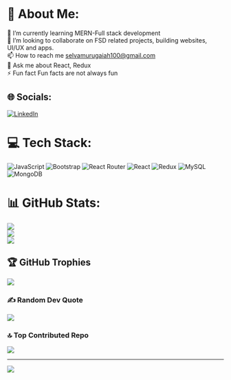 # 💫 About Me:
🔭 I’m currently learning MERN-Full stack development<br>👯 I’m looking to collaborate on FSD related projects, building websites, UI/UX and apps.<br>📫 How to reach me selvamurugaiah100@gmail.com<br>💬 Ask me about React, Redux<br>⚡ Fun fact Fun facts are not always fun


## 🌐 Socials:
[![LinkedIn](https://img.shields.io/badge/LinkedIn-%230077B5.svg?logo=linkedin&logoColor=white)](https://linkedin.com/in/linkedin.com/in/selvam-m-434676258) 

# 💻 Tech Stack:
![JavaScript]([h[ttps://img.shields.io/badge/javascript-%23323330.svg?style=for-the-badge&logo=javascript&logoColor=%23F7DF1E](https://img.shields.io/badge/javascript-%23323330.svg?style=for-the-badge&logo=javascript&logoColor=%23F7DF1E)](https://th.bing.com/th/id/OIP.25vSXGJsvi1u3JIjcfvfNQHaEo?w=260&h=180&c=7&r=0&o=5&dpr=1.3&pid=1.7)) ![Bootstrap](https://img.shields.io/badge/bootstrap-%23563D7C.svg?style=for-the-badge&logo=bootstrap&logoColor=white) ![React Router](https://img.shields.io/badge/React_Router-CA4245?style=for-the-badge&logo=react-router&logoColor=white) ![React](https://img.shields.io/badge/react-%2320232a.svg?style=for-the-badge&logo=react&logoColor=%2361DAFB) ![Redux](https://img.shields.io/badge/redux-%23593d88.svg?style=for-the-badge&logo=redux&logoColor=white) ![MySQL](https://img.shields.io/badge/mysql-%2300f.svg?style=for-the-badge&logo=mysql&logoColor=white) ![MongoDB](https://img.shields.io/badge/MongoDB-%234ea94b.svg?style=for-the-badge&logo=mongodb&logoColor=white)
# 📊 GitHub Stats:
![](https://github-readme-stats.vercel.app/api?username=selvamurugaiah&theme=city_light&hide_border=true&include_all_commits=true&count_private=true)<br/>
![](https://github-readme-streak-stats.herokuapp.com/?user=selvamurugaiah&theme=city_light&hide_border=true)<br/>
![](https://github-readme-stats.vercel.app/api/top-langs/?username=selvamurugaiah&theme=city_light&hide_border=true&include_all_commits=true&count_private=true&layout=compact)

## 🏆 GitHub Trophies
![](https://github-profile-trophy.vercel.app/?username=selvamurugaiah&theme=radical&no-frame=false&no-bg=true&margin-w=4)

### ✍️ Random Dev Quote
![](https://quotes-github-readme.vercel.app/api?type=horizontal&theme=radical)

### 🔝 Top Contributed Repo
![](https://github-contributor-stats.vercel.app/api?username=selvamurugaiah&limit=5&theme=dark&combine_all_yearly_contributions=true)



---
[![](https://visitcount.itsvg.in/api?id=selvamurugaiah&icon=0&color=0)](https://visitcount.itsvg.in)

<!-- Proudly created with GPRM ( https://gprm.itsvg.in ) -->
